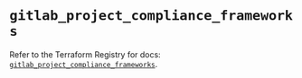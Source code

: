 # `gitlab_project_compliance_frameworks`

Refer to the Terraform Registry for docs: [`gitlab_project_compliance_frameworks`](https://registry.terraform.io/providers/gitlabhq/gitlab/18.4.1/docs/resources/project_compliance_frameworks).
